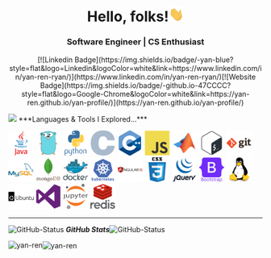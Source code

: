 <h1 align="center">Hello, folks!<img src="https://raw.githubusercontent.com/ABSphreak/ABSphreak/master/gifs/Hi.gif" width="30px"></h1>
<h3 align="center">Software Engineer | CS Enthusiast</h3>
<p align="center">
   [![Linkedin Badge](https://img.shields.io/badge/-yan-blue?style=flat&logo=Linkedin&logoColor=white&link=https://www.linkedin.com/in/yan-ren-ryan/)](https://www.linkedin.com/in/yan-ren-ryan/)[![Website Badge](https://img.shields.io/badge/-github.io-47CCCC?style=flat&logo=Google-Chrome&logoColor=white&link=https://yan-ren.github.io/yan-profile/)](https://yan-ren.github.io/yan-profile/)
</p>
<img src="https://media.giphy.com/media/ObNTw8Uzwy6KQ/giphy.gif" width="30px">&nbsp;***Languages & Tools I Explored...***
<p align="left">
   <code><img height="50" src="https://raw.githubusercontent.com/devicons/devicon/master/icons/java/java-original-wordmark.svg"></code>
   <code><img height="50" src="https://raw.githubusercontent.com/devicons/devicon/master/icons/go/go-original.svg"></code>
   <code><img height="50" src="https://raw.githubusercontent.com/devicons/devicon/master/icons/python/python-original-wordmark.svg"></code>
   <code><img height="50" src="https://raw.githubusercontent.com/devicons/devicon/master/icons/c/c-original.svg"></code>
   <code><img height="50" src="https://raw.githubusercontent.com/devicons/devicon/master/icons/cplusplus/cplusplus-original.svg"></code>
   <code><img height="50" src="https://raw.githubusercontent.com/devicons/devicon/master/icons/javascript/javascript-original.svg"></code>
   <code><img height="50" src="https://raw.githubusercontent.com/devicons/devicon/master/icons/matlab/matlab-original.svg"></code>
   <code><img height="50" src="https://raw.githubusercontent.com/devicons/devicon/master/icons/bash/bash-original.svg"></code>
   <code><img height="50" src="https://raw.githubusercontent.com/devicons/devicon/master/icons/git/git-original-wordmark.svg"></code>
   <code><img height="50" src="https://raw.githubusercontent.com/devicons/devicon/master/icons/mysql/mysql-original-wordmark.svg"></code>
   <code><img height="50" src="https://raw.githubusercontent.com/devicons/devicon/master/icons/mongodb/mongodb-original-wordmark.svg"></code>
   <code><img height="50" src="https://raw.githubusercontent.com/devicons/devicon/master/icons/docker/docker-original-wordmark.svg"></code>
   <code><img height="50" src="https://raw.githubusercontent.com/devicons/devicon/master/icons/kubernetes/kubernetes-plain-wordmark.svg"></code>
   <code><img height="50" src="https://raw.githubusercontent.com/devicons/devicon/master/icons/angularjs/angularjs-original-wordmark.svg"></code>
   <code><img height="50" src="https://raw.githubusercontent.com/devicons/devicon/master/icons/css3/css3-original-wordmark.svg"></code>
   <code><img height="50" src="https://raw.githubusercontent.com/devicons/devicon/master/icons/jquery/jquery-original-wordmark.svg"></code>
   <code><img height="50" src="https://raw.githubusercontent.com/devicons/devicon/master/icons/bootstrap/bootstrap-plain-wordmark.svg"></code>
   <code><img height="50" src="https://raw.githubusercontent.com/devicons/devicon/master/icons/linux/linux-original.svg"></code>
   <code><img height="50" src="https://raw.githubusercontent.com/devicons/devicon/master/icons/ubuntu/ubuntu-plain-wordmark.svg"></code>
   <code><img height="50" src="https://raw.githubusercontent.com/devicons/devicon/master/icons/visualstudio/visualstudio-plain.svg"></code>
   <code><img height="50" src="https://raw.githubusercontent.com/devicons/devicon/master/icons/jupyter/jupyter-original-wordmark.svg"></code>
   <code><img height="50" src="https://raw.githubusercontent.com/devicons/devicon/master/icons/redis/redis-original-wordmark.svg"></code>
<hr>
<p align="left">
   <img src="https://media.giphy.com/media/8UHRm5oY4k4FDxq5QG/giphy.gif" width="30px" alt="GitHub-Status"/>&nbsp;<i><b>GitHub Stats</b></i><img src="https://media.giphy.com/media/8UHRm5oY4k4FDxq5QG/giphy.gif" width="30px" alt="GitHub-Status"/>
</p>
<p><img align="left" src="https://github-readme-stats.vercel.app/api/top-langs?username=yan-ren&show_icons=true&locale=en&layout=compact&langs_count=8&hide=c,assembly" alt="yan-ren" /></p>
<p><img align="center" src="https://github-readme-stats.vercel.app/api?username=yan-ren&show_icons=true&locale=en" alt="yan-ren" width="410" /></p>
